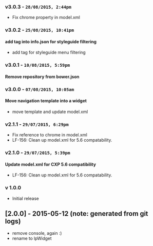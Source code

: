 ### v3.0.3 - `28/08/2015, 2:44pm`
* Fix chrome property in model.xml  


### v3.0.2 - `25/08/2015, 10:41pm`
#### add tag into info.json for styleguide filtering  
* add tag for styleguide menu filtering  


### v3.0.1 - `10/08/2015, 5:59pm`
#### Remove repository from bower.json  


### v3.0.0 - `07/08/2015, 10:05am`
#### Move navigation template into a widget  
* move template and update model.xml  


### v2.1.1 - `29/07/2015, 6:29pm`
* Fix reference to chrome in model.xml  
* LF-156: Clean up model.xml for 5.6 compatability.  


### v2.1.0 - `29/07/2015, 5:39pm`
#### Update model.xml for CXP 5.6 compatibility  
* LF-156: Clean up model.xml for 5.6 compatability.  


### v 1.0.0
* Initial release
## [2.0.0] - 2015-05-12 (note: generated from git logs)

 - remove console, again :)
 - rename to lpWidget
